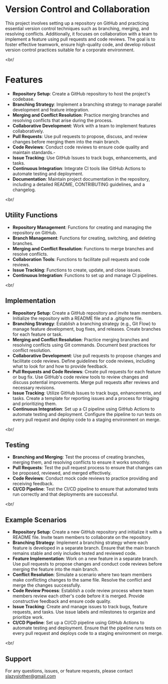 # Version Control and Collaboration

This project involves setting up a repository on GitHub and practicing essential version control techniques such as branching, merging, and resolving conflicts. Additionally, it focuses on collaboration with a team to implement a feature using pull requests and code reviews. The goal is to foster effective teamwork, ensure high-quality code, and develop robust version control practices suitable for a corporate environment.

<br/

# Features

- __Repository Setup__: Create a GitHub repository to host the project's codebase.
- __Branching Strategy__: Implement a branching strategy to manage parallel development and feature integration.
- __Merging and Conflict Resolution__: Practice merging branches and resolving conflicts that arise during the process.
- __Collaborative Development__: Work with a team to implement features collaboratively.
- __Pull Requests__: Use pull requests to propose, discuss, and review changes before merging them into the main branch.
- __Code Reviews__: Conduct code reviews to ensure code quality and maintain standards.-
- __Issue Tracking__: Use GitHub Issues to track bugs, enhancements, and tasks.
- __Continuous Integration__: Integrate CI tools like GitHub Actions to automate testing and deployment.
- __Documentation__: Maintain project documentation in the repository, including a detailed README, CONTRIBUTING guidelines, and a changelog.

<br/

## Utility Functions

- __Repository Management__: Functions for creating and managing the repository on GitHub.
- __Branch Management__: Functions for creating, switching, and deleting branches.
- __Merging and Conflict Resolution__: Functions to merge branches and resolve conflicts.
- __Collaboration Tools__: Functions to facilitate pull requests and code reviews.
- __Issue Tracking__: Functions to create, update, and close issues.
- __Continuous Integration__: Functions to set up and manage CI pipelines.

<br/

## Implementation

- __Repository Setup__: Create a GitHub repository and invite team members. Initialize the repository with a README file and a .gitignore file.
- __Branching Strategy__: Establish a branching strategy (e.g., Git Flow) to manage feature development, bug fixes, and releases. Create branches for each feature or task.
- __Merging and Conflict Resolution__: Practice merging branches and resolving conflicts using Git commands. Document best practices for conflict resolution.
- __Collaborative Development__: Use pull requests to propose changes and facilitate code reviews. Define guidelines for code reviews, including what to look for and how to provide feedback.
- __Pull Requests and Code Reviews__: Create pull requests for each feature or bug fix. Use GitHub's code review tools to review changes and discuss potential improvements. Merge pull requests after reviews and necessary revisions.
- __Issue Tracking__: Utilize GitHub Issues to track bugs, enhancements, and tasks. Create a template for reporting issues and a process for triaging and prioritizing them.
- __Continuous Integration__: Set up a CI pipeline using GitHub Actions to automate testing and deployment. Configure the pipeline to run tests on every pull request and deploy code to a staging environment on merge.

<br/

## Testing

- __Branching and Merging__: Test the process of creating branches, merging them, and resolving conflicts to ensure it works smoothly.
- __Pull Requests__: Test the pull request process to ensure that changes can be proposed, reviewed, and merged effectively.
- __Code Reviews__: Conduct mock code reviews to practice providing and receiving feedback.
- __CI/CD Pipeline__: Test the CI/CD pipeline to ensure that automated tests run correctly and that deployments are successful.

<br/

## Example Scenarios

- __Repository Setup__: Create a new GitHub repository and initialize it with a README file. Invite team members to collaborate on the repository.
- __Branching Strategy__: Implement a branching strategy where each feature is developed in a separate branch. Ensure that the main branch remains stable and only includes tested and reviewed code.
- __Feature Implementation__: Work on a new feature in a separate branch. Use pull requests to propose changes and conduct code reviews before merging the feature into the main branch.
- __Conflict Resolution__: Simulate a scenario where two team members make conflicting changes to the same file. Resolve the conflict and merge the changes successfully.
- __Code Review Process__: Establish a code review process where team members review each other's code before it is merged. Provide constructive feedback and ensure code quality.
- __Issue Tracking__: Create and manage issues to track bugs, feature requests, and tasks. Use issue labels and milestones to organize and prioritize work.
- __CI/CD Pipeline__: Set up a CI/CD pipeline using GitHub Actions to automate testing and deployment. Ensure that the pipeline runs tests on every pull request and deploys code to a staging environment on merge.

<br/

## Support

For any questions, issues, or feature requests, please contact slazyslother@gmail.com

